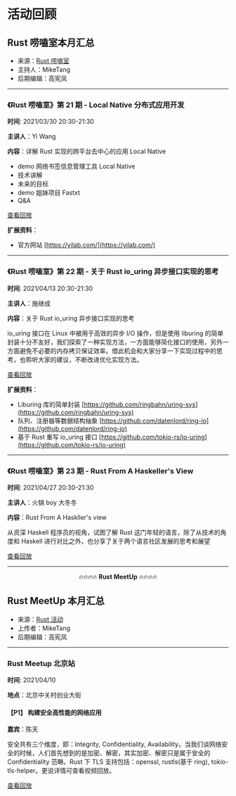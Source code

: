 # 活动回顾

## Rust 唠嗑室本月汇总

- 来源：[Rust 唠嗑室](https://space.bilibili.com/25566598/video)
- 主持人：MikeTang
- 后期编辑：高宪凤

---

### 《Rust 唠嗑室》第 21 期 - Local Native 分布式应用开发

**时间**: 2021/03/30 20:30-21:30

**主讲人**：Yi Wang

**内容**：详解 Rust 实现的跨平台去中心的应用 Local Native

- demo 网络书签信息管理工具 Local Native
- 技术讲解
- 未来的目标
- demo 姐妹项目 Fastxt
- Q&A

[查看回放](https://www.bilibili.com/video/BV1wi4y1N7Ez)

**扩展资料**：

- 官方网站 [https://yilab.com/](https://yilab.com/)

---

### 《Rust 唠嗑室》第 22 期 - 关于 Rust io_uring 异步接口实现的思考

**时间**: 2021/04/13 20:30-21:30

**主讲人**：施继成

**内容**：关于 Rust io_uring 异步接口实现的思考

io_uring 接口在 Linux 中被用于高效的异步 I/O 操作，但是使用 liburing 的简单封装十分不友好，我们探索了一种实现方法，一方面能够简化接口的使用，另外一方面避免不必要的内存拷贝保证效率。借此机会和大家分享一下实现过程中的思考，也聆听大家的建议，不断改进优化实现方法。

[查看回放](https://www.bilibili.com/video/BV1VA411L7tt)

**扩展资料**：

- Liburing 库的简单封装 [https://github.com/ringbahn/uring-sys](https://github.com/ringbahn/uring-sys)
- 队列、注册器等数据结构抽象 [https://github.com/datenlord/ring-io](https://github.com/datenlord/ring-io)
- 基于 Rust 重写 io_uring 接口 [https://github.com/tokio-rs/io-uring](https://github.com/tokio-rs/io-uring)

---

### 《Rust 唠嗑室》第 23 期 - Rust From A Haskeller's View

**时间**: 2021/04/27 20:30-21:30

**主讲人**：火锅 boy 大冬冬

**内容**：Rust From A Haskller's view

从资深 Haskell 程序员的视角，试图了解 Rust 这门年轻的语言，除了从技术的角度和 Haskell 进行对比之外，也分享了关于两个语言社区发展的思考和展望

[查看回放](https://www.bilibili.com/video/BV18h411m7Gf)

---

<center> 🔥🔥🔥🔥 <strong>Rust MeetUp</strong> 🔥🔥🔥🔥 </center>

## Rust MeetUp 本月汇总

- 来源：[Rust 活动](https://space.bilibili.com/25566598/video)
- 上传者：MikeTang
- 后期编辑：高宪凤

---

### Rust Meetup 北京站

**时间**: 2021/04/10

**地点**：北京中关村创业大街

#### 【P1】 构建安全高性能的网络应用

**嘉宾**：陈天

安全共有三个维度，即：Integrity, Confidentiality, Availability。当我们谈网络安全的时候，人们首先想到的是加密、解密，其实加密、解密只是属于安全的 Confidentiality 范畴。Rust 下 TLS 支持包括：openssl, rustls(基于 ring), tokio-tls-helper。更说详情可查看视频回放。

[查看回放](https://www.bilibili.com/video/BV1R54y1b7qo?p=1)
